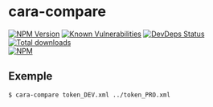 # cara-compare

[![NPM Version](http://badge.fury.io/js/cara-compare-cli.svg)](http://badge.fury.io/js/cara-compare-cli)
[![Known Vulnerabilities](https://snyk.io/test/npm/cara-compare-cli/badge.svg)](https://snyk.io/test/npm/cara-compare-cli)
[![DevDeps Status](https://david-dm.org/ctesniere/cara-compare-cli.svg)](https://david-dm.org/ctesniere/cara-compare-cli#info=devDependencies)
[![Total downloads](https://img.shields.io/npm/dt/cara-compare-cli.svg)](https://www.npmjs.com/package/cara-compare-cli)  
[![NPM](https://nodei.co/npm/cara-compare-cli.png?downloads=true&downloadRank=true)](https://nodei.co/npm/cara-compare-cli/)

## Exemple

```sh
$ cara-compare token_DEV.xml ../token_PRO.xml
```
